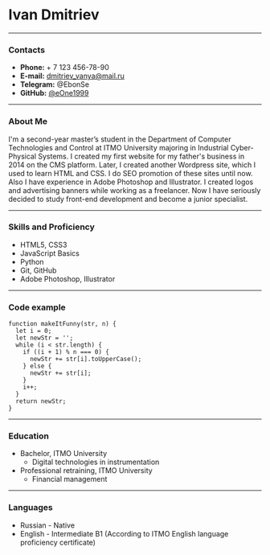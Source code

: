 # Ivan Dmitriev

---

### Contacts

* **Phone:** + 7 123 456-78-90
* **E-mail:** dmitriev_vanya@mail.ru
* **Telegram:** @EbonSe
* **GitHub:** [@eOne1999](https://github.com/eOne1999 "GitHub")

---

### About Me

I'm a second-year master’s student in the Department of Computer Technologies and Control at ITMO University majoring in Industrial Cyber-Physical Systems. 
I created my first website for my father's business in 2014 on the CMS platform. Later, I created another Wordpress site, which I used to learn HTML and CSS. I do SEO promotion of these sites until now. Also I have experience in Adobe Photoshop and Illustrator. I created logos and advertising banners while working as a freelancer.
Now I have seriously decided to study front-end development and become a junior specialist.

---

### Skills and Proficiency

* HTML5, CSS3
* JavaScript Basics
* Python
* Git, GitHub
* Adobe Photoshop, Illustrator

---

### Code example

```
function makeItFunny(str, n) {
  let i = 0;
  let newStr = '';
  while (i < str.length) {
    if ((i + 1) % n === 0) {
      newStr += str[i].toUpperCase();
    } else {
      newStr += str[i];
    }
    i++;
  }
  return newStr;
}
```

---

### Education

* Bachelor, ITMO University
    + Digital technologies in instrumentation
* Professional retraining, ITMO University
    + Financial management

---

### Languages

* Russian - Native
* English - Intermediate B1 (According to ITMO English language proficiency certificate)